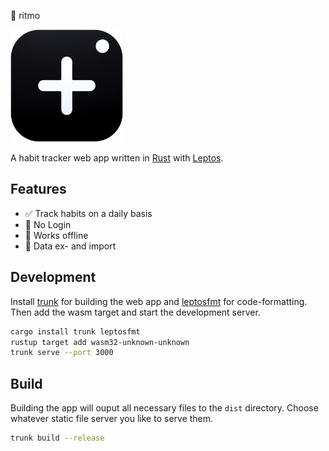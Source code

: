 🏅 ritmo

<img alt="A rounded black square with a white plus-symbol on it." src="public/icon/ritmo.png" width="180px"/>

A habit tracker web app written in [Rust](https://www.rust-lang.org/) with [Leptos](https://leptos.dev/).

## Features

- ✅ Track habits on a daily basis
- 👤 No Login
- 🔌 Works offline
- 📁 Data ex- and import

## Development

Install [trunk](https://github.com/trunk-rs/trunk) for building the web app and [leptosfmt](https://github.com/bram209/leptosfmt) for code-formatting.  
Then add the wasm target and start the development server.

```sh
cargo install trunk leptosfmt
rustup target add wasm32-unknown-unknown
trunk serve --port 3000
```

## Build

Building the app will ouput all necessary files to the `dist` directory. Choose whatever static file server you like to serve them.

```sh
trunk build --release
```
